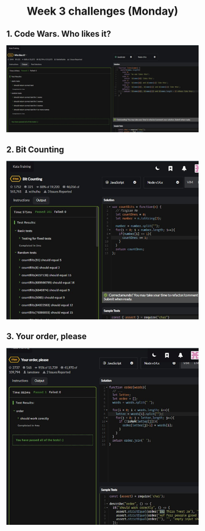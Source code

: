 <h1 align="center">Week 3 challenges (Monday)</h1>

## 1. Code Wars. Who likes it?

![alt text](/src/technologies/week3/Monday/who_likes_it.jpg "Like (Y)")

## 2. Bit Counting

![alt text](/src/technologies/week3/Monday/Bit_Counting.jpg "1... 2... 3...")

## 3. Your order, please

![alt text](/src/technologies/week3/Monday/Your_order_please.jpg "This goes here, and that there")
